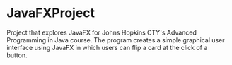 # JavaFXProject
Project that explores JavaFX for Johns Hopkins CTY's Advanced Programming in Java course. The program creates a simple graphical user interface using JavaFX in which users can flip a card at the click of a button. 
